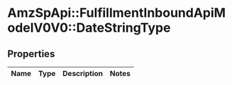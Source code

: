 # AmzSpApi::FulfillmentInboundApiModelV0V0::DateStringType

## Properties
Name | Type | Description | Notes
------------ | ------------- | ------------- | -------------


